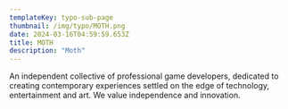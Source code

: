 ```yaml
---
templateKey: typo-sub-page
thumbnail: /img/typo/MOTH.png
date: 2024-03-16T04:59:59.653Z
title: MOTH
description: "Moth"
---
```



An independent collective of professional game developers, dedicated to creating contemporary
experiences settled on the edge of technology, entertainment and art.
We value independence and innovation.
